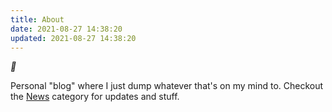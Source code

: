 ```yaml
---
title: About
date: 2021-08-27 14:38:20
updated: 2021-08-27 14:38:20
---
```


*:thinking:*

Personal "blog" where I just dump whatever that's on my mind to. Checkout the [News](/categories/News/) category for updates and stuff.
